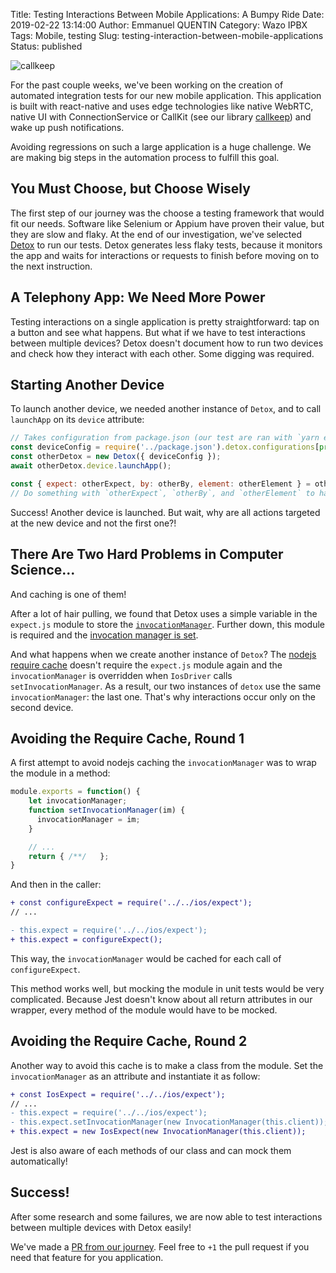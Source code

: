 Title: Testing Interactions Between Mobile Applications: A Bumpy Ride
Date: 2019-02-22 13:14:00
Author: Emmanuel QUENTIN
Category: Wazo IPBX
Tags: Mobile, testing
Slug: testing-interaction-between-mobile-applications
Status: published

![callkeep](https://user-images.githubusercontent.com/2076632/52963046-ca98b200-336c-11e9-8c82-590c0bed8839.gif)

For the past couple weeks, we've been working on the creation of automated integration tests for our new mobile application. This application is built with react-native and uses edge technologies like native WebRTC, native UI with ConnectionService or CallKit (see our library [callkeep](https://github.com/wazo-pbx/react-native-callkeep)) and wake up push notifications.

Avoiding regressions on such a large application is a huge challenge. We are making big steps in the automation process to fulfill this goal.

## You Must Choose, but Choose Wisely

The first step of our journey was the choose a testing framework that would fit our needs. Software like Selenium or Appium have proven their value, but they are slow and flaky. At the end of our investigation, we've selected [Detox](https://github.com/wix/Detox) to run our tests. Detox generates less flaky tests, because it monitors the app and waits for interactions or requests to finish before moving on to the next instruction.

## A Telephony App: We Need More Power

Testing interactions on a single application is pretty straightforward: tap on a button and see what happens. But what if we have to test interactions between multiple devices? Detox doesn't document how to run two devices and check how they interact with each other. Some digging was required.

## Starting Another Device

To launch another device, we needed another instance of `Detox`, and to call `launchApp` on its `device` attribute:
```js
// Takes configuration from package.json (our test are ran with `yarn e2e:test:ios` or `yarn e2e:test:android` so can we check the environment variable `npm_lifecycle_event`)
const deviceConfig = require('../package.json').detox.configurations[process.env.npm_lifecycle_event === 'e2e:test:ios' ? 'ios.sim.debug' : 'android.emu.debug']; 
const otherDetox = new Detox({ deviceConfig });
await otherDetox.device.launchApp();

const { expect: otherExpect, by: otherBy, element: otherElement } = otherDetox.device.deviceDriver.expect;
// Do something with `otherExpect`, `otherBy`, and `otherElement` to handle checks on the other device
```

Success! Another device is launched. But wait, why are all actions targeted at the new device and not the first one?!

## There Are Two Hard Problems in Computer Science...

And caching is one of them!

After a lot of hair pulling, we found that Detox uses a simple variable in the `expect.js` module to store the [`invocationManager`](https://github.com/wix/Detox/blob/a8e4bc0469e8ebb9be68bc863ecceb1166de704d/detox/src/ios/expect.js#L23). Further down, this module is required and the [invocation manager is set](https://github.com/wix/Detox/blob/a8e4bc0469e8ebb9be68bc863ecceb1166de704d/detox/src/devices/drivers/IosDriver.js#L15-L16).

And what happens when we create another instance of `Detox`? The [nodejs require cache](https://nodejs.org/api/modules.html#modules_caching) doesn't require the `expect.js` module again and the `invocationManager` is overridden when `IosDriver` calls `setInvocationManager`. As a result, our two instances of `detox` use the same `invocationManager`: the last one. That's why interactions occur only on the second device.

## Avoiding the Require Cache, Round 1

A first attempt to avoid nodejs caching the `invocationManager` was to wrap the module in a method:
```js
module.exports = function() {
	let invocationManager;
	function setInvocationManager(im) {
	  invocationManager = im;
	}

	// ...
	return { /**/	};
}
```
And then in the caller:
```diff
+ const configureExpect = require('../../ios/expect');
// ...

- this.expect = require('../../ios/expect');
+ this.expect = configureExpect();
```

This way, the `invocationManager` would be cached for each call of `configureExpect`.

This method works well, but mocking the module in unit tests would be very complicated. Because Jest doesn't know about all return attributes in our wrapper, every method of the module would have to be mocked.

## Avoiding the Require Cache, Round 2

Another way to avoid this cache is to make a class from the module. Set the `invocationManager` as an attribute and instantiate it as follow:
```diff
+ const IosExpect = require('../../ios/expect');
// ...
- this.expect = require('../../ios/expect');
- this.expect.setInvocationManager(new InvocationManager(this.client));
+ this.expect = new IosExpect(new InvocationManager(this.client));	
```

Jest is also aware of each methods of our class and can mock them automatically!

## Success!

After some research and some failures, we are now able to test interactions between multiple devices with Detox easily!

We've made a [PR from our journey](https://github.com/wix/Detox/pull/1144). Feel free to `+1` the pull request if you need that feature for you application.
